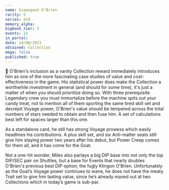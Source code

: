 ```yaml
---
name: Scapegoat O'Brien
rarity: 5
series: ds9
memory_alpha:
bigbook_tier: 5
events: 22
in_portal:
date: 24/08/2021
obtained: Collection
mega: false
published: true
---
```


🐐 O'Brien's inclusion as a vanity Collection reward immediately introduces him as one of the more fascinating case studies of value and cost-effectiveness in the game. His statistical power does make the Collection a worthwhile investment in general (and should for some time), it's just a matter of when you should prioritize doing so. With three prerequisite Legendary crew you must immortalize before the machine spits out your candy treat, not to mention all of them sporting the same tired skill set and decrepit Voyage power, O'Brien's value should be tempered across the total numbers of stars needed to obtain and then fuse him. A set of calculations best left for spaces larger than this one. 

As a standalone card, he still has strong Voyage prowess which easily headlines his contributions. A plus skill set, and six Anti-matter seats still give him staying power two years after his debut, but Power Creep comes for them all, and it has come for the Goat.

Not a one-hit wonder, Miles also parlays a big DIP base into not only the top DIP/SEC pair on Shuttles, but a base for Events that nearly doubles O'Brien's previous best DIP option; the fugly Klingon O'Brien. 
Unfortunately as the Goat’s Voyage power continues to wane, he does not have the meaty Trait set to give him lasting value, since he’s already maxed out at two Collections which in today’s game is sub-par.
